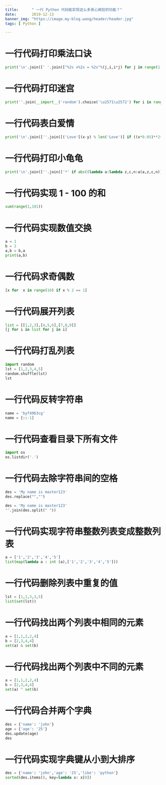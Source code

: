 ```yaml
---
title:      " 一行 Python 代码能实现这么多丧心病狂的功能？"
date:       2019-12-13
banner_img: "https://image.my-blog.wang/header/header.jpg"
tags: [ Python ]

---
```


# 一行代码打印乘法口诀

```python
print('\n'.join([' '.join(["%2s x%2s = %2s"%(j,i,i*j) for j in range(1,i+1)]) for i in range(1,10)]))
```

# 一行代码打印迷宫

```python
print(''.join(__import__('random').choice('\u2571\u2572') for i in range(50*24)))
```

# 一行代码表白爱情

```python
print('\n'.join([''.join([('Love'[(x-y) % len('Love')] if ((x*0.05)**2+(y*0.1)**2-1)**3-(x*0.05)**2*(y*0.1)**3 <= 0else' ') for x in range(-30, 30)]) for y in range(30, -30, -1)]))！
```

# 一行代码打印小龟龟

```python
print('\n'.join([''.join(['*' if abs((lambda a:lambda z,c,n:a(a,z,c,n))(lambda s,z,c,n:z if n==0 else s(s,z*z+c,c,n-1))(0,0.02*x+0.05j*y,40))<2 else ' ' for x in range(-80,20)]) for y in range(-20,20)]))
```

# 一行代码实现 1 - 100 的和

```python
sum(range(1,101))
```

# 一行代码实现数值交换

```python
a = 1
b = 2
a,b = b,a
print(a,b)
```

# 一行代码求奇偶数

```python
[x for  x in range(10) if x % 2 == 1]
```

# 一行代码展开列表

```python
list = [[1,2,3],[4,5,6],[7,8,9]]
[j for i in list for j in i]
```

# 一行代码打乱列表

```python
import random
lst = [1,2,3,4,5]
random.shuffle(lst)
lst
```

# 一行代码反转字符串

```python
name = 'byf4963cg'
name = [::-1]
```

# 一行代码查看目录下所有文件

```python
import os
os.listdir('.')
```

# 一行代码去除字符串间的空格

```python
des = 'My name is master123'
des.replace("","")
```
```python
des = 'My name is master123'
"".join(des.split(" "))
```

# 一行代码实现字符串整数列表变成整数列表

```python
a = ['1','2','3','4','5']
list(map(lambda a : int (a),['1','2','3','4','5']))
```

# 一行代码删除列表中重复的值

```python
lst = [1,1,3,3,5]
list(set(lst))
```

# 一行代码找出两个列表中相同的元素

```python
a = [1,1,2,2,4]
b = [2,3,4,4]
set(a) & set(b)
```

# 一行代码找出两个列表中不同的元素

```python
a = [1,1,2,2,4]
b = [2,3,4,4]
set(a) ^ set(b)
```

# 一行代码合并两个字典

```python
des = {'name': 'john'}
age = {'age': '25'}
des.update(age)
des
```

# 一行代码实现字典键从小到大排序

```python
des = {'name': 'john','age': '25','like': 'python'}
sorted(des.items(), key=lambda x: x[0])
```